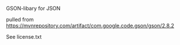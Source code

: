 GSON-libary for JSON

pulled from https://mvnrepository.com/artifact/com.google.code.gson/gson/2.8.2

See license.txt